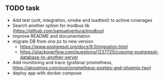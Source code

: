 ## TODO task

- Add test (unit, integration, smoke and loadtest) to achive coverages
- Search another option for modbus lib (https://github.com/samuelventura/modbus)
- Improve README and documentation
- migrate DB from one pc to new version
  - https://www.postgresql.org/docs/9.0/migration.html
  - https://stackoverflow.com/questions/1237725/copying-postgresql-database-to-another-server
- Add monitoring and trace (grafana/ prometheus, https://akoutmos.com/post/prometheus-postgis-and-phoenix-two)
- deploy app with docker compose